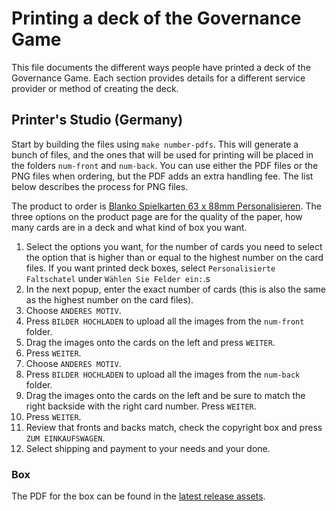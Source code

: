 # Printing a deck of the Governance Game

<!-- SPDX-License-Identifier: CC0-1.0 -->
<!-- SPDX-FileCopyrightText: 2022-2023 The Foundation for Public Code <info@publiccode.net> -->

This file documents the different ways people have printed a deck of the Governance Game.
Each section provides details for a different service provider or method of creating the deck.

## Printer's Studio (Germany)

Start by building the files using `make number-pdfs`.
This will generate a bunch of files, and the ones that will be used for printing will be placed in the folders `num-front` and `num-back`.
You can use either the PDF files or the PNG files when ordering, but the PDF adds an extra handling fee. The list below describes the process for PNG files.

The product to order is [Blanko Spielkarten 63 x 88mm Personalisieren](https://www.printerstudio.de/machen/blanko-spielkarten-63x88mm-personalisieren.html).
The three options on the product page are for the quality of the paper, how many cards are in a deck and what kind of box you want.

1. Select the options you want, for the number of cards you need to select the option that is higher than or equal to the highest number on the card files. If you want printed deck boxes, select `Personalisierte Faltschatel` under `Wählen Sie Felder ein:`.s
2. In the next popup, enter the exact number of cards (this is also the same as the highest number on the card files).
3. Choose `ANDERES MOTIV`.
4. Press `BILDER HOCHLADEN` to upload all the images from the `num-front` folder.
5. Drag the images onto the cards on the left and press `WEITER`.
6. Press `WEITER`.
7. Choose `ANDERES MOTIV`.
8. Press `BILDER HOCHLADEN` to upload all the images from the `num-back` folder.
9. Drag the images onto the cards on the left and be sure to match the right backside with the right card number. Press `WEITER`.
10. Press `WEITER`.
11. Review that fronts and backs match, check the copyright box and press `ZUM EINKAUFSWAGEN`.
12. Select shipping and payment to your needs and your done.

### Box

The PDF for the box can be found in the [latest release assets](https://github.com/publiccodenet/governance-game/releases/latest).
